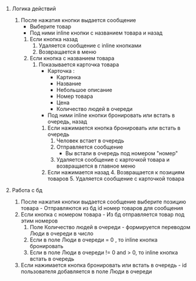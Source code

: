 1. Логика действий
	1. После нажатия кнопки выдается сообщение 
		- Выберите товар 
		- Под ними inline кнопки с названием товара и назад
		1. Если кнопка назад
			1. Удаляется сообщение с inline кнопками
			2. Возвращается в меню
		2. Если кнопка с названием товара 
			1. Показывается карточка товара 
				  - Карточка :
					  - Картинка 
					  - Название
					  - Небольшое описание
					  - Номер товара
					  - Цена
					  - Количество людей в очереди
				  - Под ними inline кнопки бронировать или встать в очередь, назад
				1. Если нажимается кнопка бронировать или встать в очередь
					1. Человек встает в очередь
					2. Отправляется сообщение
						- Вы встали в очередь под номером "номер"
					3. Удаляется сообщение с карточкой товара и возвращается в главное меню
				2. Если нажимается назад 
					4. Возвращается к позициям товаров 
					5. Удаляется сообщение с карточкой товара

2. Работа с бд
	1. После нажатия кнопки выдается сообщение выберите позицию товара - Отправляются из бд id номер товаров для сообщения 
	2. Если кнопка с номером товара - Из бд отправляется товар под этим номеров
		1. Поле Количество людей в очереди - формируется переводом Люди в очереди в число
		2. Если в поле Люди в очереди = 0 , то inline кнопка бронировать
		3. Если в поле Люди в очереди != 0 and > 0, то inline кнопка  встать в очередь
	3. Если нажимается кнопка бронировать или встать в очередь - id пользователя добавляется в поле Люди в очереди
